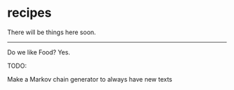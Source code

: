 # recipes

There will be things here soon.

---

Do we like Food? Yes.


TODO:

Make a Markov chain generator to always have new texts
